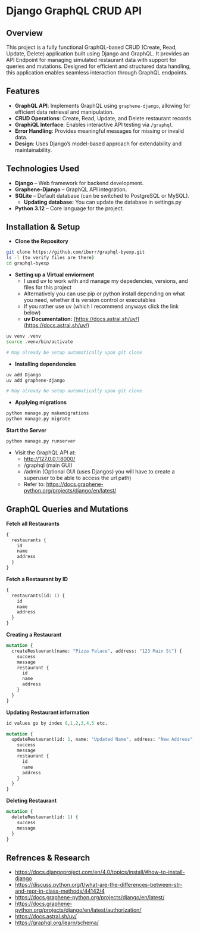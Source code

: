 # Django GraphQL CRUD API

## Overview
This project is a fully functional GraphQL-based CRUD (Create, Read, Update, Delete) application built using Django and GraphQL. It provides an API Endpoint for managing simulated restaurant data with support for queries and mutations. Designed for efficient and structured data handling, this application enables seamless interaction through GraphQL endpoints.

## Features
- **GraphQL API**: Implements GraphQL using `graphene-django`, allowing for efficient data retrieval and manipulation.
- **CRUD Operations**: Create, Read, Update, and Delete restaurant records.
- **GraphiQL Interface**: Enables interactive API testing via `/graphql`.
- **Error Handling**: Provides meaningful messages for missing or invalid data.
- **Design**: Uses Django’s model-based approach for extendability and maintainability.


## Technologies Used
- **Django** – Web framework for backend development.
- **Graphene-Django** – GraphQL API integration.
- **SQLite** – Default database (can be switched to PostgreSQL or MySQL).
  - **Updating database:** You can update the database in settings.py
- **Python 3.12** – Core language for the project.

## Installation & Setup

- **Clone the Repository**
```bash
git clone https://github.com/iburr/graphql-byexp.git
ls -l (to verify files are there)
cd graphql-byexp
```
- **Setting up a Virtual enviorment**
  - I used uv to work with and manage my depedencies, versions, and files for this project
  - Alternatively you can use pip or python install depending on what you need, whether it is version control or executables
  - If you rather use uv (which I recommend anyways click the link below)
  - **uv Documentation:** [https://docs.astral.sh/uv/](https://docs.astral.sh/uv/)

```bash
uv venv .venv
source .venv/bin/activate

# May already be setup automatically upon git clone
```
- **Installing dependencies**
```bash
uv add Django
uv add graphene-django

# May already be setup automatically upon git clone
```

- **Applying migrations**
```bash
python manage.py makemigrations
python manage.py migrate
```
**Start the Server**
```bash
python manage.py runserver
```
- Visit the GraphQL API at:
  - http://127.0.0.1:8000/
  - /graphql (main GUI)
  - /admin (Optional GUI (uses Djangos) you will have to create a superuser to be able to access the url path)
  - Refer to: https://docs.graphene-python.org/projects/django/en/latest/

## GraphQL Queries and Mutations

**Fetch all Restaurants**
```graphql
{
  restaurants {
    id
    name
    address
  }
}
```
**Fetch a Restaurant by ID**
```graphql
{
  restaurants(id: 1) {
    id
    name
    address
  }
}
```

**Creating a Restaurant**
```graphql
mutation {
  createRestaurant(name: "Pizza Palace", address: "123 Main St") {
    success
    message
    restaurant {
      id
      name
      address
    }
  }
}
```
**Updating Restaurant information**
```graphql
id values go by index 0,1,2,3,4,5 etc.

mutation {
  updateRestaurant(id: 1, name: "Updated Name", address: "New Address") {
    success
    message
    restaurant {
      id
      name
      address
    }
  }
}
```
**Deleting Restaurant**
```graphql
mutation {
  deleteRestaurant(id: 1) {
    success
    message
  }
}
```
## Refrences & Research 
- https://docs.djangoproject.com/en/4.0/topics/install/#how-to-install-django
- https://discuss.python.org/t/what-are-the-differences-between-str-and-repr-in-class-methods/44142/4
- https://docs.graphene-python.org/projects/django/en/latest/
- https://docs.graphene-python.org/projects/django/en/latest/authorization/
- https://docs.astral.sh/uv/
- https://graphql.org/learn/schema/

 






